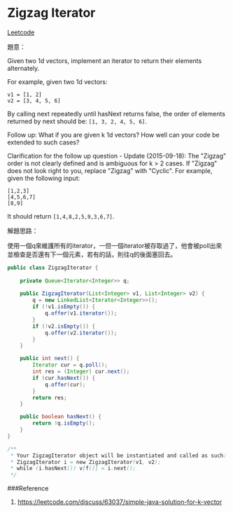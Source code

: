 # Zigzag Iterator

[Leetcode](https://leetcode.com/problems/zigzag-iterator/)

題意：

Given two 1d vectors, implement an iterator to return their elements alternately.

For example, given two 1d vectors:
```
v1 = [1, 2]
v2 = [3, 4, 5, 6]
```
By calling next repeatedly until hasNext returns false, the order of elements returned by next should be: ```[1, 3, 2, 4, 5, 6]```.

Follow up: What if you are given k 1d vectors? How well can your code be extended to such cases?

Clarification for the follow up question - Update (2015-09-18):
The "Zigzag" order is not clearly defined and is ambiguous for k > 2 cases. If "Zigzag" does not look right to you, replace "Zigzag" with "Cyclic". For example, given the following input:
```
[1,2,3]
[4,5,6,7]
[8,9]
```
It should return ```[1,4,8,2,5,9,3,6,7]```.


解題思路：

使用一個q來維護所有的iterator，一但一個iterator被存取過了，他會被poll出來並檢查是否還有下一個元素，若有的話，則往q的後面塞回去。


```java
public class ZigzagIterator {
    
    private Queue<Iterator<Integer>> q;
    
    public ZigzagIterator(List<Integer> v1, List<Integer> v2) {
        q = new LinkedList<Iterator<Integer>>();
        if (!v1.isEmpty()) {
            q.offer(v1.iterator());
        }
        if (!v2.isEmpty()) {
            q.offer(v2.iterator());
        }
    }

    public int next() {
        Iterator cur = q.poll();
        int res = (Integer) cur.next();
        if (cur.hasNext()) {
            q.offer(cur);
        }
        return res;
    }

    public boolean hasNext() {
        return !q.isEmpty();
    }
}

/**
 * Your ZigzagIterator object will be instantiated and called as such:
 * ZigzagIterator i = new ZigzagIterator(v1, v2);
 * while (i.hasNext()) v[f()] = i.next();
 */
```
###Reference
1. https://leetcode.com/discuss/63037/simple-java-solution-for-k-vector
